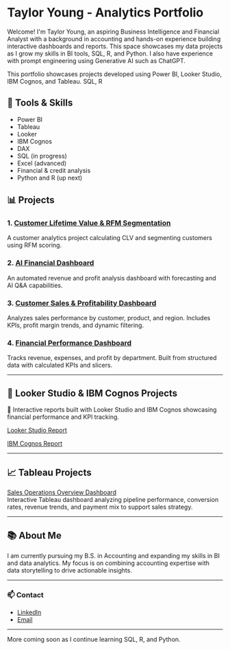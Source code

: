 # Taylor Young - Analytics Portfolio

Welcome! I'm Taylor Young, an aspiring Business Intelligence and Financial Analyst with a background in accounting and hands-on experience building interactive dashboards and reports. This space showcases my data projects as I grow my skills in BI tools, SQL, R, and Python. I also have experience with prompt engineering using Generative AI such as ChatGPT.

This portfolio showcases projects developed using Power BI, Looker Studio, IBM Cognos, and Tableau. SQL, R


## 🔧 Tools & Skills
- Power BI
- Tableau
- Looker
- IBM Cognos
- DAX
- SQL (in progress)
- Excel (advanced)
- Financial & credit analysis
- Python and R (up next)

## 📊 Projects

### 1. [Customer Lifetime Value & RFM Segmentation](./PowerBI_Projects/CLV%20and%20RFM%20Segmentation%20Dashboard)
A customer analytics project calculating CLV and segmenting customers using RFM scoring.

### 2. [AI Financial Dashboard](./PowerBI_Projects/AI%20Financial%20Dashboard)
An automated revenue and profit analysis dashboard with forecasting and AI Q&A capabilities.

### 3. [Customer Sales & Profitability Dashboard](./PowerBI_Projects/Customer%20Sales%20and%20Profitability%20Dashboard)
Analyzes sales performance by customer, product, and region. Includes KPIs, profit margin trends, and dynamic filtering.

### 4. [Financial Performance Dashboard](./PowerBI_Projects/First%20Dashboard)
Tracks revenue, expenses, and profit by department. Built from structured data with calculated KPIs and slicers.

---

## 📑 Looker Studio & IBM Cognos Projects

🔹 Interactive reports built with Looker Studio and IBM Cognos showcasing financial performance and KPI tracking.

[Looker Studio Report](./Looker%20Studio%20Projects/Looker%20Project)


[IBM Cognos Report](./IBM%20Cognos%20Projects/Cognos%20Project)

---

## 📈 Tableau Projects

[Sales Operations Overview Dashboard](./Tableau%20Projects/Sales%20Ops%20Dashboard)  
Interactive Tableau dashboard analyzing pipeline performance, conversion rates, revenue trends, and payment mix to support sales strategy.

---
## 📚 About Me

I am currently pursuing my B.S. in Accounting and expanding my skills in BI and data analytics. My focus is on combining accounting expertise with data storytelling to drive actionable insights.

---
### 📫 Contact

- [LinkedIn](https://www.linkedin.com/in/taylor-young-29ab222b6)
- [Email](mailto:tayyoung92@outlook.com)

---
More coming soon as I continue learning SQL, R, and Python.
